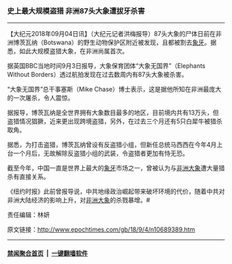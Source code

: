 ### 史上最大规模盗猎 非洲87头大象遭拔牙杀害
------------------------

<p>【大纪元2018年09月04日讯】（大纪元记者洪梅报导）87头大象的尸体日前在非洲博茨瓦纳（Botswana）的野生动物保护区附近被发现，且都被割去<a href="http://www.epochtimes.com/gb/tag/%E8%B1%A1%E7%89%99.html">象牙</a>。据悉，如此大规模盗猎大象，在非洲尚属首次。</p>
<p>据英国BBC当地时间9月3日报导，大象保育团体“大象无国界”（Elephants Without Borders）透过航拍发现在过去数周内有87头大象被杀害。</p>
<p>“大象无国界”总干事塞斯（Mike Chase）博士表示，这是据他所知在非洲最庞大的一次屠杀，令人震惊。</p>
<p>据报导，博茨瓦纳是全世界拥有大象数目最多的地区，目前境内共有13万头，但盗猎情况猖獗，近来更出现跨境盗猎，另外，在过去三个月还有5只白犀牛被猎杀取角。</p>
<p>据悉，为打击盗猎，博茨瓦纳曾设有反盗猎小组，但新任总统马西西在今年4月上台一个月后，无故解除反盗猎小组的武装，令盗猎者更加有恃无恐。</p>
<p>截至今年，中国一直是世界上最大的<a href="http://www.epochtimes.com/gb/tag/%E8%B1%A1%E7%89%99.html">象牙</a>市场之一，曾被认为与<a href="http://www.epochtimes.com/gb/tag/%E9%9D%9E%E6%B4%B2%E5%A4%A7%E8%B1%A1.html">非洲大象</a>遭大量猎杀有直接关系。</p>
<p>《纽约时报》此前曾报导说，中共地缘政治崛起带来破坏环境的代价，随着中共对非洲大陆经济的影响上升，对<a href="http://www.epochtimes.com/gb/tag/%E9%9D%9E%E6%B4%B2%E5%A4%A7%E8%B1%A1.html">非洲大象</a>的杀戮暴增。#</p>
<p>责任编辑：林妍</p>

原文链接：http://www.epochtimes.com/gb/18/9/4/n10689389.htm


------------------------
#### [禁闻聚合首页](https://github.com/gfw-breaker/banned-news/blob/master/README.md) &nbsp;|&nbsp;  [一键翻墙软件](https://github.com/gfw-breaker/nogfw/blob/master/README.md)